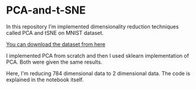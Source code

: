 # PCA-and-t-SNE


In this repository I'm implemented dimensionality reduction techniques called PCA and tSNE on MNIST dataset. 

[You can download the dataset from here](https://www.kaggle.com/c/digit-recognizer/data)

I implemented PCA from scratch and then I used sklearn implementation of PCA. Both were given the same results.

Here, I'm  reducing 784 dimensional data to 2 dimensional data.
The code is explained in the notebook itself.
